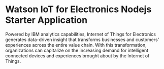 # Watson IoT for Electronics Nodejs Starter Application

  Powered by IBM analytics capabilities, Internet of Things for Electronics generates data-driven insight that transforms businesses and customers' experiences across the entire value chain. With this transformation, organizations can capitalize on the increasing demand for intelligent connected devices and experiences brought about by the Internet of Things.